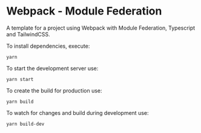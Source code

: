 # Webpack - Module Federation

A template for a project using Webpack with Module Federation, Typescript and TailwindCSS.

To install dependencies, execute:

```
yarn
```

To start the development server use:

```
yarn start
```

To create the build for production use:

```
yarn build
```

To watch for changes and build during development use:

```
yarn build-dev
```
